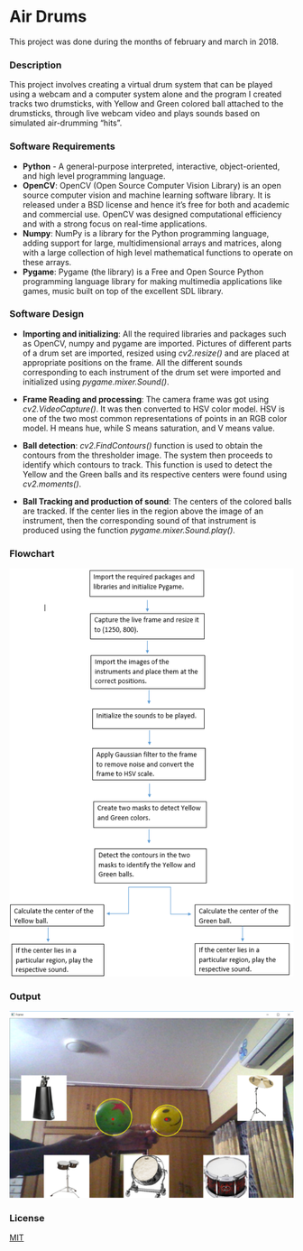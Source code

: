 # Air Drums
This project was done during the months of february and march in 2018.

### Description

This project involves creating a virtual drum system that can be played using a webcam and a computer system alone and the program I created tracks two drumsticks, with Yellow and Green colored ball attached to the drumsticks, through live webcam video and plays sounds based on simulated air-drumming “hits”.

### Software Requirements

  - **Python** - A general-purpose interpreted, interactive, object-oriented, and high level programming language.
  - **OpenCV**: OpenCV (Open Source Computer Vision Library) is an open source computer vision and machine learning software library. It is released under a BSD license and hence it’s free for both and academic and commercial use. OpenCV was designed computational efficiency and with a strong focus on real-time applications.
  - **Numpy**: NumPy is a library for the Python programming language, adding support for large, multidimensional arrays and matrices, along with a large collection of high level mathematical functions to operate on these arrays.
  - **Pygame**: Pygame (the library) is a Free and Open Source Python programming language library for making multimedia applications like games, music built on top of the excellent SDL library.

### Software Design

 - **Importing and initializing**:  All the required libraries and packages such as OpenCV, numpy and pygame are imported.
Pictures of different parts of a drum set are imported, resized using *cv2.resize()* and are placed at appropriate positions on the frame.
All the different sounds corresponding to each instrument of the drum set were imported and initialized using *pygame.mixer.Sound()*.

- **Frame Reading and processing**: The camera frame was got using *cv2.VideoCapture()*. It was then converted to HSV color model. 
HSV is one of the two most common representations of points in an RGB color model. 
H means hue, while S means saturation, and V means value.

- **Ball detection**: *cv2.FindContours()* function is used to obtain the contours from the thresholder image. The system then proceeds to identify which contours to track.
This function is used to detect the Yellow and the Green balls and its respective centers were found using *cv2.moments()*. 

- **Ball Tracking and production of sound**: The centers of the colored balls are tracked.
If the center lies in the region above the image of an instrument, then the corresponding sound of that instrument is produced using the function *pygame.mixer.Sound.play()*.

### Flowchart

![](Images/flowchart.png)

### Output

![](Images/live_drumset_frame.png)

### License
[MIT](https://choosealicense.com/licenses/mit/)